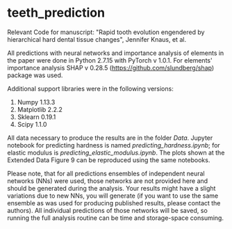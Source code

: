 # teeth_prediction

Relevant Code for manuscript: "Rapid tooth evolution engendered by hierarchical hard dental tissue changes", Jennifer Knaus, et al.

All predictions with neural networks and importance analysis of elements in the paper were done in Python 2.7.15 with PyTorch v 1.0.1. For elements' importance analysis SHAP v 0.28.5 (https://github.com/slundberg/shap) package was used.

Additional support libraries were in the following versions:

1. Numpy 1.13.3
2. Matplotlib 2.2.2
3. Sklearn 0.19.1
4. Scipy 1.1.0

All data necessary to produce the results are in the folder *Data*. Jupyter notebook for predicting hardness is named *predicting_hardness.ipynb*; for elastic modulus is *predicting_elastic_modulus.ipynb*. The plots shown at the Extended Data Figure 9 can be reproduced using the same notebooks. 

Please note, that for all predictions ensembles of independent neural networks (NNs) were used, those networks are not provided here and should be generated during the analysis. Your results might have a slight variations due to new NNs, you will generate (if you want to use the same ensemble as was used for producing published results, please contact the authors). All individual predictions of those networks will be saved, so running the full analysis routine can be time and storage-space consuming.
